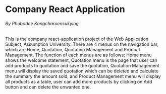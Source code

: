 # Company React Application

###### By Phubodee Kongcharoensukying

This is the company react-application project of the Web Application Subject, Assumption University.
There are 4 menus on the navigation bar, which are Home, Quotation, Quotation Management and Product Management.
The function of each menus are as follows;
Home menu shows the welcome statement,
Quotation menu is the page that user can add products to quotation and save the quotation,
Quotation Management menu will display the saved quotation which can be deleted and calculate the summary the amount sold,
and Product Management menu will display all products as a table, user can add more products by clicking on Add button and can delete the unwanted one.
